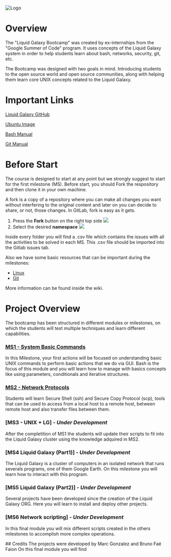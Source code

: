 ![Logo](https://encrypted-tbn0.gstatic.com/images?q=tbn%3AANd9GcSgHNTxiyRuNcLsqtAiRv3RDOscFR-w4FkaHA&usqp=CAU)

# Overview
The "Liquid Galaxy Bootcamp" was created by ex-internships from the "Google Summer of Code" program. It uses concepts of the Liquid Galaxy system in order to help students learn about bash, networks, security, git, etc.

The Bootcamp was designed with two goals in mind. Introducing students to the open source world and open source communities, along with helping them learn core UNIX concepts related to the Liquid Galaxy.





# Important Links
[Liquid Galaxy GitHub](https://github.com/LiquidGalaxyLAB)

[Ubuntu Image](https://releases.ubuntu.com/16.04/)

[Bash Manual](https://www.gnu.org/savannah-checkouts/gnu/bash/manual/bash.html)

[Git Manual](https://git-scm.com/about)

# Before Start

The course is designed to start at any point but we strongly suggest to start for the first milestone (MS).
Before start, you should Fork the respository and then clone it in your own machine.

A fork is a copy of a repository where you can make all changes you want without interfering to the original content and later on you can decide to share, or not, those changes.
In GitLab, fork is easy as it gets.

1. Press the **Fork** button on the right top side
![](https://firebasestorage.googleapis.com/v0/b/lg-api-controller.appspot.com/o/images%2Ffork_button.png?alt=media&token=b96d322f-370b-4fcb-b983-5e5e097f5e3d)
2. Select the desired **namespace**
![](https://firebasestorage.googleapis.com/v0/b/lg-api-controller.appspot.com/o/images%2Ffork_namespace.png?alt=media&token=260f1fd1-c924-4dbf-9b93-48c9cad93c2f)

Inside every folder you will find a .csv file which contains the issues with all the activities to be solved in each MS. This .csv file should be imported into the Gitlab issues tab.

Also we have some basic resources that can be important during the milestones:
- [Linux](https://gitlab.com/liquid-galaxy/lg-bootcamp/-/wikis/Linux)
- [Git](https://gitlab.com/liquid-galaxy/lg-bootcamp/-/wikis/Git)

More information can be found inside the wiki.

# Project Overview
The bootcamp has been structured in different modules or milestones, on which the students will test multiple techniques and learn different capabilities.  

### [MS1 - System Basic Commands](https://gitlab.com/liquid-galaxy/lg-bootcamp/-/wikis/MS1-UNIX-basic-commands)
In this Milestone, your first actions will be focused on understanding basic UNIX commands to perform basic actions that we do via GUI. Bash is the focus of this module and you will learn how to manage with basics concepts like using parameters, conditionals and iterative structures.

### [MS2 - Network Protocols](https://gitlab.com/liquid-galaxy/lg-bootcamp/-/wikis/MS2-SSH-communication-setup)
Students will learn Secure Shell (ssh) and Secure Copy Protocol (scp), tools that can be used to access from a local host to a remote host, between remote host and also transfer files between them.

### [MS3 - UNIX + LG] - *Under Development*
After the completition of MS1 the students will update their scripts to fit into the Liquid Galaxy cluster using the knowledge adquired in MS2.

### [MS4 Liquid Galaxy (Part1)] - *Under Development*
The Liquid Galaxy is a cluster of computers in an isolated network that runs severals programs, one of them Google Earth. On this milestone you will learn how to interact with this program.

### [MS5 Liquid Galaxy (Part2)] - *Under Development*
Several projects have been developed since the creation of the Liquid Galaxy ORG. Here you will learn to install and deploy other projects.

### [MS6 Network scripting] - *Under Development*
In this final module you will mix different scripts created in the others milestones to accomplish more complex operations.

## Credits
The projects were developed by Marc Gonzalez and Bruno Faé Faion
On this final module you will find
